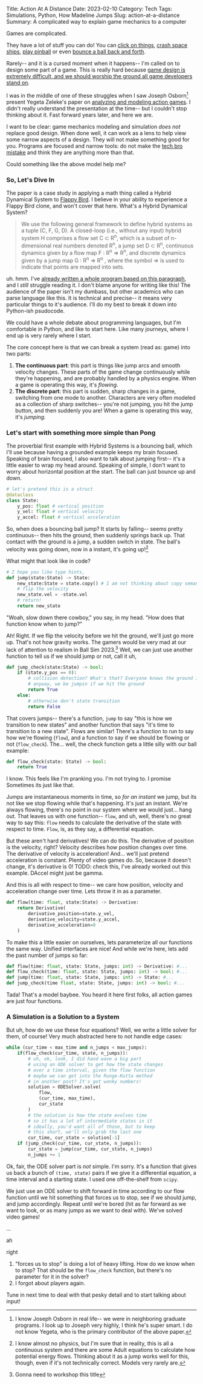 Title: Action At A Distance
Date: 2023-02-10
Category: Tech
Tags: Simulations, Python, How Madeline Jumps
Slug: action-at-a-distance
Summary: A complicated way to explain game mechanics to a computer

Games are complicated.

They have a lot of stuff you can do! You can [click on things](http://orteil.dashnet.org/cookieclicker/), [crash space ships](https://www.kerbalspaceprogram.com/), [play pinball](https://blogs.windows.com/windowsexperience/2015/10/09/pinball-fx2-windows-10-edition-is-now-available/) or even [bounce a ball back and forth](https://www.ponggame.org/).

Rarely-- and it is a cursed moment when it happens-- I'm called on to design some part of a game. This is really hard because [game design is extremely difficult, and we should worship the ground all game developers stand on](https://www.gamedeveloper.com/design/-quot-the-door-problem-quot-of-game-design).

I was in the middle of one of these struggles when I saw Joseph Osborn[^1] present Yegeta Zeleke's paper on [analyzing and modeling action games](https://dl.acm.org/doi/pdf/10.1145/3337722.3337757). I didn't really understand the presentation at the time-- but I couldn't stop thinking about it. Fast forward years later, and here we are.

I want to be clear: game mechanics modeling and simulation _does not_ replace good design. When done well, it can work as a lens to help view some narrow aspects of a design. They will not make something good for you. Programs are focused and narrow tools: do not make the [tech bro mistake](https://nypost.com/2022/06/24/suspended-google-engineer-claims-sentient-ai-bot-has-hired-a-lawyer/) and think they are anything more than that.

[^1]: I know Joseph Osborn in real life-- we were in neighboring graduate programs. I look up to Joseph very highly, I think he's super smart. I do not know Yegeta, who is the primary contributor of the above paper.

Could something like the above model help me?

### So, Let's Dive In

The paper is a case study in applying a math thing called a Hybrid Dynamical System to [Flappy Bird](https://kotaku.com/the-flappy-bird-fiasco-1519938266). I believe in your ability to experience a Flappy Bird clone, and won't cover that here. What's a Hybrid Dynamical System?

> We use the following general framework to define hybrid systems as a tuple (C, F, G, D). A closed-loop (i.e., without any input) hybrid system H comprises a flow set C ⊂ R<sup>n</sup>, which is a subset of n-dimensional real numbers denoted R<sup>n</sup>, a jump set D ⊂ R<sup>n</sup>, continuous dynamics given by a flow map F : R<sup>n</sup> ⇒ R<sup>n</sup>, and discrete dynamics given by a jump map G : R<sup>n</sup> ⇒ R<sup>n</sup> , where the symbol ⇒ is used to indicate that points are mapped into sets.

uh. hmm. I've [already written a whole program based on this paragraph](https://github.com/dot-jpag/PyHyEQGameSim), and I _still_ struggle reading it. I don't blame anyone for writing like this! The audience of the paper isn't my dumbass, but other academics who can parse language like this. It is technical and precise-- it means very particular things to it's audience. I'll do my best to break it down into Python-ish psudocode.

We could have a whole debate about programming languages, but I'm comfortable in Python, and like to start here. Like many journeys, where I end up is very rarely where I start.

The core concept here is that we can break a system (read as: game) into two parts:  

1. **The continuous part**: this part is things like jump arcs and smooth velocity changes. These parts of the game change continuously while they're happening, and are probably handled by a physics engine. When a game is operating this way, it's _flowing_.  
2. **The discrete part**: this part is sudden, sharp changes in a game, switching from one mode to another. Characters are very often modeled as a collection of sharp switches-- you're not jumping, you hit the jump button, and then suddenly you are! When a game is operating this way, it's _jumping_.

### Let's start with something more simple than Pong

The proverbial first example with Hybrid Systems is a bouncing ball, which I'll use because having a grounded example keeps my brain focused. Speaking of brain focused, I also want to talk about jumping first-- it's a little easier to wrap my head around. Speaking of simple, I don't want to worry about horizontal position at the start. The ball can just bounce up and down.
```python
# let's pretend this is a struct
@dataclass
class State:
    y_pos: float # vertical position
    y_vel: float # vertical velocity
    y_accel: float # vertical acceleration
```

So, when does a bouncing ball jump? It starts by falling-- seems pretty continuous-- then hits the ground, then suddenly springs back up. That contact with the ground is a jump, a sudden switch in state. The ball's velocity was going down, now in a instant, it's going up![^2]

[^2]: I know almost no physics, but I'm sure that in reality, this is all a continuous system and there are some Adult equations to calculate how potential energy flows. Thinking about it as a jump works well for this, though, even if it's not technically correct. Models very rarely are.

What might that look like in code?
```python
# I hope you like type hints,
def jump(state:State) -> State:
    new_state:State = state.copy() # I am not thinking about copy semantics of psudocode
    # flip the velocity
    new_state.vel = -state.vel
    # return!
    return new_state
```

"Woah, slow down there cowboy," you say, in my head. "How does that function know when to jump?"

Ah! Right. If we flip the velocity before we hit the ground, we'll just go more up. That's not how gravity works. The gamers would be very mad at our lack of attention to realism in Ball Sim 2023.[^3] Well, we can just use another function to tell us if we should jump or not, call it uh, 

[^3]: Gonna need to workshop this title 
```python
def jump_check(state:State) -> bool:
    if (state.y_pos == 0):
        # collision detection? What's that? Everyone knows the ground is 0 :)
        # anyway, we be jumpin if we hit the ground
        return True
    else:
        # otherwise don't state transition
        return False
```
That covers jumps-- there's a function, `jump` to say "this is how we transition to new states" and another function that says "it's time to transition to a new state". Flows are similar! There's a function to run to say how we're flowing (`flow`), and a function to say if we should be flowing or not (`flow_check`). The... well, the check function gets a little silly with our ball example:
```python
def flow_check(state: State) -> bool:
    return True
```
I know. This feels like I'm pranking you. I'm not trying to. I promise Sometimes its just like that.

Jumps are instantaneous moments in time, so _for an instant_ we jump, but its not like we stop flowing while that's happening. It's just an instant. We're always flowing, there's no point in our system where we would just... hang out. That leaves us with one function-- `flow`, and uh, well, there's no great way to say this: `flow` needs to calculate the derivative of the state with respect to time. `Flow`, is, as they say, a differential equation.

But these aren't hard derivatives! We can do this. The derivative of position is the velocity, right? Velocity describes how position changes over time. The derivative of velocity is acceleration! And... we'll just pretend acceleration is constant. Plenty of video games do. So, because it doesn't change, it's derivative is 0!
TODO: check this, I've already worked out this example. DAccel might just be gamma.

And this is all with respect to time-- we care how position, velocity and acceleration change over time. Lets throw it in as a parameter.
```python
def flow(time: float, state:State) -> Derivative:
    return Derivative(
        derivative_position=state.y_vel,
        derivative_velocity=state.y_accel,
        derivative_acceleration=0
    )
```

To make this a little easier on ourselves, lets parameterize all our functions the same way. Unified interfaces are nice! And while we're here, lets add the past number of jumps so far:
```python
def flow(time: float, state: State, jumps: int) -> Derivative: #...
def flow_check(time: float, state: State, jumps: int) -> bool: #...
def jump(time: float, state: State, jumps: int) -> State: #...
def jump_check(time float, state: State, jumps: int) -> bool: #...
```

Tada! That's a model baybee. You heard it here first folks, all action games are just four functions.

### A Simulation is a Solution to a System

But uh, how do we use these four equations? Well, we write a little solver for them, of course! Very much abstracted here to not handle edge cases:
```python
while (cur_time < max_time and n_jumps < max_jumps):
    if(flow_check(cur_time, state, n_jumps)):
        # uh, ok, look, I did hand wave a big part
        # using an ODE solver to get how the state changes
        # over a time interval, given the flow function
        # maybe we can get into the Runge-Kutta method
        # in another post? It's got wonky numbers!
        solution = ODESolver.solve(
            flow,
            (cur_time, max_time),
            cur_state
        )
        # the solution is how the state evolves time
        # so it has a lot of intermediate states in it
        # ideally, you'd want all of those, but to keep
        # this short, we'll only grab the last one
        cur_time, cur_state = solution[-1]
    if (jump_check(cur_time, cur_state, n_jumps)):
        cur_state = jump(cur_time, cur_state, n_jumps)
        n_jumps += 1
```

Ok, fair, the ODE solver part is _not_ simple. I'm sorry. It's a function that gives us back a bunch of `(time, state)` pairs if we give it a differential equation, a time interval and a starting state. I used one off-the-shelf from `scipy`.

We just use an ODE solver to shift forward in time according to our flow function until we hit something that forces us to stop, see if we should jump, and jump accordingly. Repeat until we're bored (hit as far forward as we want to look, or as many jumps as we want to deal with). We've solved video games!

...

ah

right

1. "forces us to stop" is doing a lot of heavy lifting. How do we know when to stop? That should be the `flow_check` function, but there's no parameter for it in the solver?
2. I forgot about players again.

Tune in next time to deal with that pesky detail and to start talking about input!